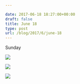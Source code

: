 ```yaml
---

date: 2017-06-18 18:27:00+00:00
draft: false
title: June 18
type: post
url: /blog/2017/6/june-18
---
```


Sunday



  
   ![](/images/2017-06-18-20176june-18/IMG_1406.jpg)

  

  
   ![](/images/2017-06-18-20176june-18/IMG_1407.jpg)

  

  
   ![](/images/2017-06-18-20176june-18/IMG_1408.jpg)

  


